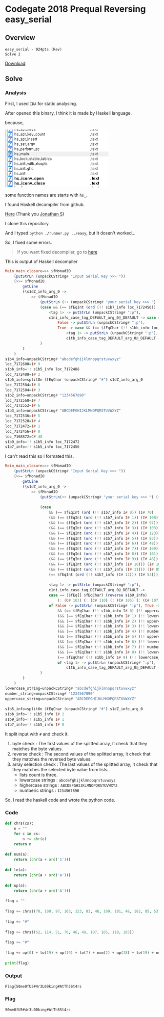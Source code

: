 # Codegate 2018 Prequal Reversing easy_serial

## Overview

```
easy_serial - 924pts (Rev)
Solve 2
```

[Download](https://s3.ap-northeast-2.amazonaws.com/codegate2018/f771eb6211d0f2afd59376c3af8f786a)

## Solve

### Analysis

First, I used `IDA` for static analysing.

After opened this binary, I think it is made by Haskell language.

because,

![functions](functions.PNG)

some function names are starts with `hs_`.

I found Haskell decompiler from github.

[Here](https://github.com/gereeter/hsdecomp) (Thank you [Jonathan S](https://github.com/gereeter))

I clone this repository.

And I typed `python ./runner.py ../easy`, but It dosen't worked...

So, I fixed some errors.

> If you want fixed decompiler, go to [here](https://github.com/sunghun7511/hsdecomp)

This is output of Haskell decompiler

```haskell
Main_main_closure=>> $fMonadIO
    (putStrLn (unpackCString# "Input Serial Key >>> "))
    (>>= $fMonadIO
        getLine
        (\s1dZ_info_arg_0 ->
            >> $fMonadIO
                (putStrLn (++ (unpackCString# "your serial key >>> ") (++ s1b7_info (++ (unpackCString# "_") (++ s1b9_info (++ (unpackCString# "_") s1bb_info))))))
                (case && (== $fEqInt (ord (!! s1b7_info loc_7172456)) (I# 70)) (&& (== $fEqInt (ord (!! s1b7_info loc_7172472)) (I# 108)) (&& (== $fEqInt (ord (!! s1b7_info loc_7172488)) (I# 97)) (&& (== $fEqInt (ord (!! s1b7_info loc_7172504)) (I# 103)) (&& (== $fEqInt (ord (!! s1b7_info loc_7172520)) (I# 123)) (&& (== $fEqInt (ord (!! s1b7_info loc_7172536)) (I# 83)) (&& (== $fEqInt (ord (!! s1b7_info loc_7172552)) (I# 48)) (&& (== $fEqInt (ord (!! s1b7_info loc_7172568)) (I# 109)) (&& (== $fEqInt (ord (!! s1b7_info loc_7172584)) (I# 101)) (&& (== $fEqInt (ord (!! s1b7_info loc_7172600)) (I# 48)) (&& (== $fEqInt (ord (!! s1b7_info (I# 10))) (I# 102)) (&& (== $fEqInt (ord (!! s1b7_info (I# 11))) (I# 85)) (== $fEqInt (ord (!! s1b7_info (I# 12))) (I# 53))))))))))))) of
                    <tag 1> -> putStrLn (unpackCString# ":p"),
                    c1ni_info_case_tag_DEFAULT_arg_0@_DEFAULT -> case == ($fEq[] $fEqChar) (reverse s1b9_info) (: (C# 103) (: (C# 110) (: (C# 105) (: (C# 107) (: loc_7168872 (: loc_7168872 (: (C# 76) (: (C# 51) (: (C# 114) (: (C# 52) [])))))))))) of
                        False -> putStrLn (unpackCString# ":p"),
                        True -> case && (== $fEqChar (!! s1bb_info loc_7172456) (!! s1b3_info loc_7172456)) (&& (== $fEqChar (!! s1bb_info loc_7172472) (!! s1b4_info (I# 19))) (&& (== $fEqChar (!! s1bb_info loc_7172488) (!! s1b3_info (I# 19))) (&& (== $fEqChar (!! s1bb_info loc_7172504) (!! s1b4_info loc_7172568)) (&& (== $fEqChar (!! s1bb_info loc_7172520) (!! s1b2_info loc_7172488)) (&& (== $fEqChar (!! s1bb_info loc_7172536) (!! s1b3_info (I# 18))) (&& (== $fEqChar (!! s1bb_info loc_7172552) (!! s1b4_info (I# 19))) (&& (== $fEqChar (!! s1bb_info loc_7172568) (!! s1b2_info loc_7172504)) (&& (== $fEqChar (!! s1bb_info loc_7172584) (!! s1b4_info (I# 17))) (== $fEqChar (!! s1bb_info loc_7172600) (!! s1b4_info (I# 18))))))))))) of
                            <tag 1> -> putStrLn (unpackCString# ":p"),
                            c1tb_info_case_tag_DEFAULT_arg_0@_DEFAULT -> putStrLn (unpackCString# "Correct Serial Key! Auth Flag!")
                )
        )
    )
s1b4_info=unpackCString# "abcdefghijklmnopqrstuvwxyz"
loc_7172600=I# 9
s1bb_info=!! s1b5_info loc_7172488
loc_7172488=I# 2
s1b5_info=splitOn $fEqChar (unpackCString# "#") s1dZ_info_arg_0
loc_7172584=I# 8
loc_7172504=I# 3
s1b2_info=unpackCString# "1234567890"
loc_7172568=I# 7
loc_7172552=I# 6
s1b3_info=unpackCString# "ABCDEFGHIJKLMNOPQRSTUVWXYZ"
loc_7172536=I# 5
loc_7172520=I# 4
loc_7172472=I# 1
loc_7172456=I# 0
loc_7168872=C# 48
s1b9_info=!! s1b5_info loc_7172472
s1b7_info=!! s1b5_info loc_7172456
```

I can't read this so I formated this.

```haskell
Main_main_closure=>> $fMonadIO
    (putStrLn (unpackCString# "Input Serial Key >>> "))
    (>>= $fMonadIO
        getLine
        (\s1dZ_info_arg_0 ->
            >> $fMonadIO
                (putStrLn(++ (unpackCString# "your serial key >>> ") (++ s1b7_info (++ (unpackCString# "_") (++ s1b9_info (++ (unpackCString# "_") s1bb_info))))))

                (case
                    && (== $fEqInt (ord (!! s1b7_info I# 0)) (I# 70)
                    (&& (== $fEqInt (ord (!! s1b7_info I# 1)) (I# 108))
                    (&& (== $fEqInt (ord (!! s1b7_info I# 2)) (I# 97))
                    (&& (== $fEqInt (ord (!! s1b7_info I# 3)) (I# 103))
                    (&& (== $fEqInt (ord (!! s1b7_info I# 4)) (I# 123))
                    (&& (== $fEqInt (ord (!! s1b7_info I# 5)) (I# 83))
                    (&& (== $fEqInt (ord (!! s1b7_info I# 6)) (I# 48))
                    (&& (== $fEqInt (ord (!! s1b7_info I# 7)) (I# 109))
                    (&& (== $fEqInt (ord (!! s1b7_info I# 8)) (I# 101))
                    (&& (== $fEqInt (ord (!! s1b7_info I# 9)) (I# 48))
                    (&& (== $fEqInt (ord (!! s1b7_info (I# 10))) (I# 102))
                    (&& (== $fEqInt (ord (!! s1b7_info (I# 11))) (I# 85))
                    (== $fEqInt (ord (!! s1b7_info (I# 12))) (I# 53))))))))))))) of

                    <tag 1> -> putStrLn (unpackCString# ":p"),
                    c1ni_info_case_tag_DEFAULT_arg_0@_DEFAULT ->
                    case == ($fEq[] $fEqChar) (reverse s1b9_info)
                        (: (C# 103) (: (C# 110) (: (C# 105) (: (C# 107) (: C# 48 (: C# 48 (: (C# 76) (: (C# 51) (: (C# 114) (: (C# 52) []))))))))))
                    of False -> putStrLn (unpackCString# ":p"), True -> case
                        && (== $fEqChar (!! s1bb_info I# 0) (!! uppercase_string I# 0))
                        (&& (== $fEqChar (!! s1bb_info I# 1) (!! lowercase_string (I# 19)))
                        (&& (== $fEqChar (!! s1bb_info I# 2) (!! uppercase_string (I# 19)))
                        (&& (== $fEqChar (!! s1bb_info I# 3) (!! lowercase_string I# 7))
                        (&& (== $fEqChar (!! s1bb_info I# 4) (!! number_string I# 2))
                        (&& (== $fEqChar (!! s1bb_info I# 5) (!! uppercase_string (I# 18)))
                        (&& (== $fEqChar (!! s1bb_info I# 6) (!! lowercase_string (I# 19)))
                        (&& (== $fEqChar (!! s1bb_info I# 7) (!! number_string I# 3))
                        (&& (== $fEqChar (!! s1bb_info I# 8) (!! lowercase_string (I# 17)))
                        (== $fEqChar (!! s1bb_info I# 9) (!! lowercase_string (I# 18)))))))))))
                        of <tag 1> -> putStrLn (unpackCString# ":p"),
                            c1tb_info_case_tag_DEFAULT_arg_0@_DEFAULT -> putStrLn (unpackCString# "Correct Serial Key! Auth Flag!")
                )
        )
    )
lowercase_string=unpackCString# "abcdefghijklmnopqrstuvwxyz"
number_string=unpackCString# "1234567890"
uppercase_string=unpackCString# "ABCDEFGHIJKLMNOPQRSTUVWXYZ"

s1b5_info=splitOn $fEqChar (unpackCString# "#") s1dZ_info_arg_0
s1bb_info=!! s1b5_info I# 2
s1b9_info=!! s1b5_info I# 1
s1b7_info=!! s1b5_info I# 0
```

It split input with `#` and check it.

1. byte check : The first values of the splitted array, It check that they matches the byte values.
2. reverse check : The second values of the splitted array, It check that they matches the reversed byte values.
3. array selection check : The last values of the splitted array, It check that they matches the selected byte value from lists.
    * lists count is three.
    * lowercase strings : `abcdefghijklmnopqrstuvwxyz`
    * highercase strings : `ABCDEFGHIJKLMNOPQRSTUVWXYZ`
    * numberic strings : `1234567890`

So, I read the haskell code and wrote the python code.

### Code

```python
def chrs(cs):
    n = ""
    for c in cs:
        n += chr(c)
    return n

def num(a):
    return (chr(a + ord('1')))

def lo(a):
    return (chr(a + ord('a')))

def up(a):
    return (chr(a + ord('A')))

flag = ""

flag += chrs((70, 108, 97, 103, 123, 83, 48, 109, 101, 48, 102, 85, 53))

flag += "#"

flag += chrs((52, 114, 51, 76, 48, 48, 107, 105, 110, 103))

flag += "#"

flag += up(0) + lo(19) + up(19) + lo(7) + num(2) + up(18) + lo(19) + num(3) + lo(17) + lo(18)

print(flag)
```

### Output

```
Flag{S0me0fU5#4r3L00king#AtTh3St4rs
```

### Flag

`S0me0fU5#4r3L00king#AtTh3St4rs`
